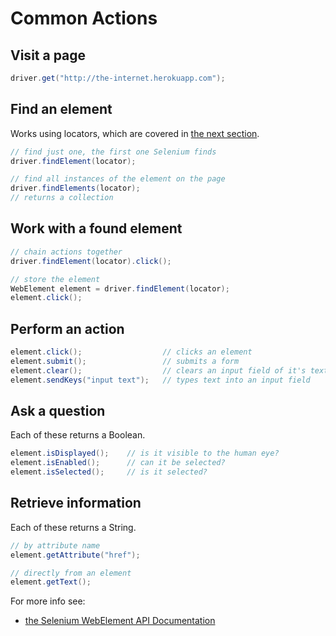 # Common Actions

## Visit a page

```java
driver.get("http://the-internet.herokuapp.com");
```

## Find an element

Works using locators, which are covered in [the next section](#chapter4).

```java
// find just one, the first one Selenium finds
driver.findElement(locator);

// find all instances of the element on the page
driver.findElements(locator);
// returns a collection
```

## Work with a found element

```java
// chain actions together
driver.findElement(locator).click();

// store the element
WebElement element = driver.findElement(locator);
element.click();
```

## Perform an action

```java
element.click();                  // clicks an element
element.submit();                 // submits a form
element.clear();                  // clears an input field of it's text
element.sendKeys("input text");   // types text into an input field
```

## Ask a question

Each of these returns a Boolean.

```java
element.isDisplayed();    // is it visible to the human eye?
element.isEnabled();      // can it be selected?
element.isSelected();     // is it selected?
```

## Retrieve information

Each of these returns a String.

```java
// by attribute name
element.getAttribute("href");

// directly from an element
element.getText();
```

For more info see:

+ [the Selenium WebElement API Documentation](https://seleniumhq.github.io/selenium/docs/api/java/org/openqa/selenium/WebElement.html)
